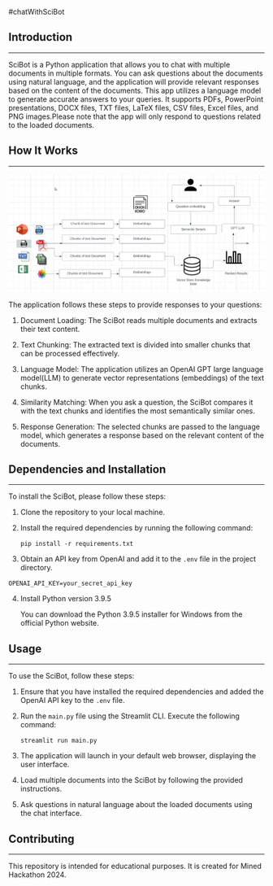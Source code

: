 #chatWithSciBot

## Introduction
------------
SciBot is a Python application that allows you to chat with multiple documents in multiple formats. You can ask questions about the documents using natural language, and the application will provide relevant responses based on the content of the documents. This app utilizes a language model to generate accurate answers to your queries. It supports PDFs, PowerPoint presentations, DOCX files, TXT files, LaTeX files, CSV files, Excel files, and PNG images.Please note that the app will only respond to questions related to the loaded documents.

## How It Works
------------

![SciBot Architecture Diagram](./architecturelangchain.png)

The application follows these steps to provide responses to your questions:

1. Document Loading: The SciBot reads multiple documents and extracts their text content.

2. Text Chunking: The extracted text is divided into smaller chunks that can be processed effectively.

3. Language Model: The application utilizes an OpenAI GPT large language model(LLM) to generate vector representations (embeddings) of the text chunks.

4. Similarity Matching: When you ask a question, the SciBot compares it with the text chunks and identifies the most semantically similar ones.

5. Response Generation: The selected chunks are passed to the language model, which generates a response based on the relevant content of the documents.

## Dependencies and Installation
----------------------------
To install the SciBot, please follow these steps:

1. Clone the repository to your local machine.

2. Install the required dependencies by running the following command:
   ```
   pip install -r requirements.txt
   ```

3. Obtain an API key from OpenAI and add it to the `.env` file in the project directory.
```commandline
OPENAI_API_KEY=your_secret_api_key
```
4. Install Python version 3.9.5
  
   You can download the Python 3.9.5 installer for Windows from the official Python website.
   
## Usage
-----
To use the SciBot, follow these steps:

1. Ensure that you have installed the required dependencies and added the OpenAI API key to the `.env` file.

2. Run the `main.py` file using the Streamlit CLI. Execute the following command:
   ```
   streamlit run main.py
   ```

3. The application will launch in your default web browser, displaying the user interface.

4. Load multiple documents into the SciBot by following the provided instructions.

5. Ask questions in natural language about the loaded documents using the chat interface.

## Contributing
------------
This repository is intended for educational purposes. It is created for Mined Hackathon 2024.

